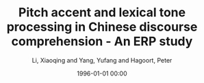 ---
layout: post
title: Pitch accent and lexical tone processing in Chinese discourse comprehension - An ERP study

date: 1996-01-01 00:00
author: Li, Xiaoqing and Yang, Yufang and Hagoort, Peter
journal: Brain Research

year: 2008
---